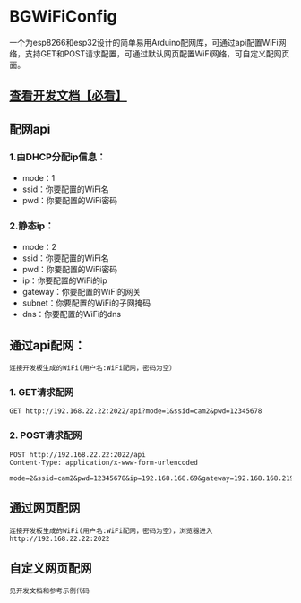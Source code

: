 # BGWiFiConfig
一个为esp8266和esp32设计的简单易用Arduino配网库，可通过api配置WiFi网络，支持GET和POST请求配置，可通过默认网页配置WiFi网络，可自定义配网页面。


## [查看开发文档【必看】](https://www.cbug.top/1app/bgwificonfig/#/)

## 配网api
### 1.由DHCP分配ip信息：
- mode：1
- ssid：你要配置的WiFi名
- pwd：你要配置的WiFi密码
### 2.静态ip：
- mode：2
- ssid：你要配置的WiFi名
- pwd：你要配置的WiFi密码
- ip：你要配置的WiFi的ip
- gateway：你要配置的WiFi的网关
- subnet：你要配置的WiFi的子网掩码
- dns：你要配置的WiFi的dns

## 通过api配网：
```
连接开发板生成的WiFi(用户名:WiFi配网，密码为空）
```
### 1. GET请求配网
```
GET http://192.168.22.22:2022/api?mode=1&ssid=cam2&pwd=12345678
```
### 2. POST请求配网
```
POST http://192.168.22.22:2022/api
Content-Type: application/x-www-form-urlencoded

mode=2&ssid=cam2&pwd=12345678&ip=192.168.168.69&gateway=192.168.168.219&subnet=255.255.255.0&dns=192.168.168.219
```

## 通过网页配网
```
连接开发板生成的WiFi(用户名:WiFi配网，密码为空），浏览器进入http://192.168.22.22:2022
```

## 自定义网页配网
```
见开发文档和参考示例代码
```
